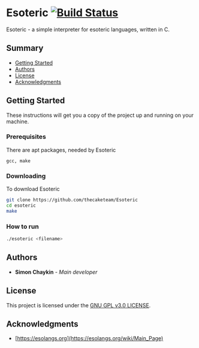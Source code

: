 # Esoteric [![Build Status](https://travis-ci.com/thecaketeam/Esoteric.svg?branch=master)](https://travis-ci.com/thecaketeam/Esoteric)

Esoteric - a simple interpreter for esoteric languages, written in C.

## Summary

-   [Getting Started](#getting\-started)
-   [Authors](#authors)
-   [License](#license)
-   [Acknowledgments](#acknowledgments)

## Getting Started

These instructions will get you a copy of the project up and running on your machine.

### Prerequisites

There are apt packages, needed by Esoteric

    gcc, make

### Downloading

To download Esoteric

```bash
git clone https://github.com/thecaketeam/Esoteric
cd esoteric
make
```

### How to run

```bash
./esoteric <filename>
```

## Authors

-   **Simon Chaykin** \- *Main developer*

## License

This project is licensed under the [GNU GPL v3.0 LICENSE](LICENSE).

## Acknowledgments

-   [https://esolangs.org](https://esolangs.org/wiki/Main_Page)
